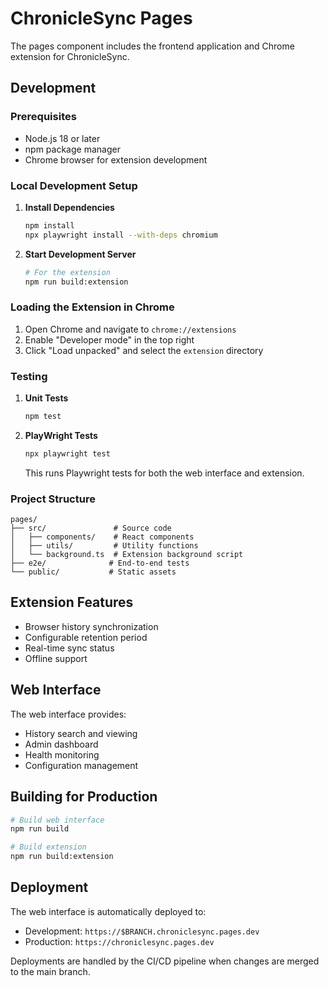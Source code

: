 # ChronicleSync Pages

The pages component includes the frontend application and Chrome extension for ChronicleSync.

## Development

### Prerequisites
- Node.js 18 or later
- npm package manager
- Chrome browser for extension development

### Local Development Setup

1. **Install Dependencies**
   ```bash
   npm install
   npx playwright install --with-deps chromium
   ```

2. **Start Development Server**
   ```bash
   # For the extension
   npm run build:extension
   ```

### Loading the Extension in Chrome

1. Open Chrome and navigate to `chrome://extensions`
2. Enable "Developer mode" in the top right
3. Click "Load unpacked" and select the `extension` directory

### Testing

1. **Unit Tests**
   ```bash
   npm test
   ```

2. **PlayWright Tests**
   ```bash
   npx playwright test
   ```

   This runs Playwright tests for both the web interface and extension.

### Project Structure

```
pages/
├── src/               # Source code
│   ├── components/    # React components
│   ├── utils/         # Utility functions
│   └── background.ts  # Extension background script
├── e2e/              # End-to-end tests
└── public/           # Static assets
```

## Extension Features

- Browser history synchronization
- Configurable retention period
- Real-time sync status
- Offline support

## Web Interface

The web interface provides:
- History search and viewing
- Admin dashboard
- Health monitoring
- Configuration management

## Building for Production

```bash
# Build web interface
npm run build

# Build extension
npm run build:extension
```

## Deployment

The web interface is automatically deployed to:
- Development: `https://$BRANCH.chroniclesync.pages.dev`
- Production: `https://chroniclesync.pages.dev`

Deployments are handled by the CI/CD pipeline when changes are merged to the main branch.
